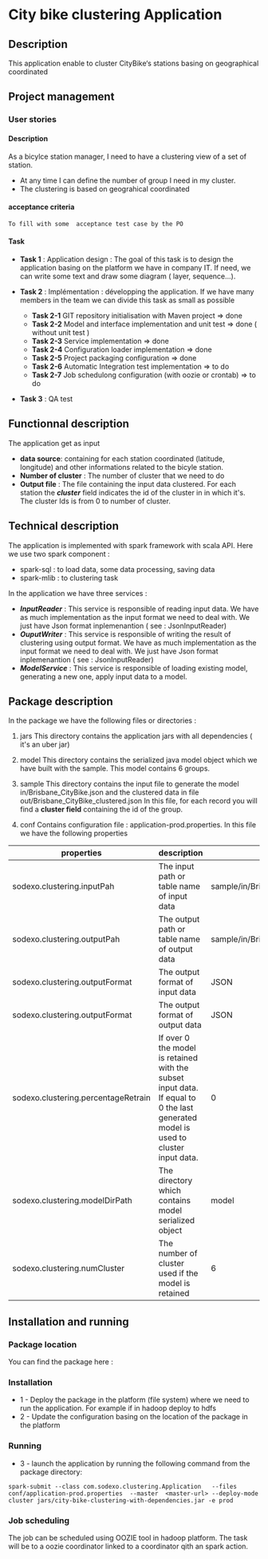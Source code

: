 # City bike clustering Application

## Description
This application enable to cluster CityBike‘s stations basing on geographical coordinated

## Project management
### User stories
#### Description
As a bicylce station manager, I need to have a clustering view of a set of station. 
 * At any time I can define the number of group I need in my cluster.
 * The clustering is based on geograhical coordinated
#### acceptance criteria
    To fill with some  acceptance test case by the PO
    
#### Task
 * **Task 1** : Application design : The goal of this task is to design the application basing on the platform 
                we have in company IT. If need, we can write some text and draw some diagram ( layer, sequence...).             
 * **Task 2** : Implémentation : développing the application. If we have many members in the team 
 we can divide this task as small as possible
   * **Task 2-1** GIT repository initialisation with Maven project => done 
   * **Task 2-2** Model and interface implementation and unit test => done ( without unit test ) 
   * **Task 2-3** Service implementation => done 
   * **Task 2-4** Configuration loader implementation => done 
   * **Task 2-5** Project packaging configuration => done 
   * **Task 2-6** Automatic Integration test implementation => to do
   * **Task 2-7** Job schedulong configuration (with oozie or crontab) => to do
    
 
 * **Task 3** : QA test 


## Functionnal description

The application get as input 
 * **data source**: containing for each station coordinated (latitude, longitude) and other informations related to the bicyle station.
 * **Number of cluster** : The number of cluster that we need to do
 * **Output file** : The file containing the input data clustered. For each station the ***cluster*** field indicates the id of the cluster in in which it's. The  cluster Ids is from 0 to number of cluster.
 

## Technical description 
 
The application is implemented with spark framework with scala API. Here we use two spark component :
 * spark-sql : to load data, some data processing, saving data
 * spark-mlib : to clustering task
 
In the application we have three services :
 * ***InputReader*** : This service is responsible of reading input data. We have as much implementation as the input format
 we need to deal with. We just have Json format inplemenantion ( see : JsonInputReader)
 * ***OuputWriter*** : This service is responsible of writing the result of clustering using output format. We have as much implementation as the input format
 we need to deal with. We just have Json format inplemenantion ( see : JsonInputReader)
 * ***ModelService*** : This service is responsible of loading existing model, generating a new one, apply input data to a model.

## Package description

In the package we have the following files or directories :
 
1. jars
This directory contains the application jars with all dependencies ( it's an uber jar)

2. model
This directory contains the serialized java model object which we have built with the sample. This model contains 6 groups. 

3. sample 
This directory contains the input file to generate the model in/Brisbane_CityBike.json and the clustered data in file out/Brisbane_CityBike_clustered.json
In this file, for each record you will find a **cluster field** containing the id of the group.

4. conf 
Contains configuration file : application-prod.properties.
In this file we have the following properties 

properties | description | example 
--- | --- | ---
sodexo.clustering.inputPah | The input path or table name of input data | sample/in/Brisbane_CityBike.json
sodexo.clustering.outputPah | The output path or table name of output data | sample/in/Brisbane_CityBike_clustered.json
sodexo.clustering.outputFormat | The output format of input data | JSON
sodexo.clustering.outputFormat | The output format of output data | JSON
sodexo.clustering.percentageRetrain | If over 0  the model is retained with the subset input data. If equal to 0 the last generated model is used to cluster input data. | 0
sodexo.clustering.modelDirPath | The directory which contains model serialized object | model
sodexo.clustering.numCluster | The number of cluster used if the model is retained | 6



## Installation and running
### Package location
  You can find the package here : 
  
### Installation  
* 1 - Deploy the package in the platform (file system) where we need to run the application. For example if in hadoop deploy to hdfs
* 2 - Update the configuration basing on the location of the package in the platform

### Running
* 3 - launch the application by running the following command from the package directory:
```shell
spark-submit --class com.sodexo.clustering.Application   --files conf/application-prod.properties  --master  <master-url> --deploy-mode cluster jars/city-bike-clustering-with-dependencies.jar -e prod
```

### Job scheduling
The job can be scheduled using OOZIE tool in hadoop platform. The task will be to a oozie coordinator linked to a coordinator qith an spark action.



